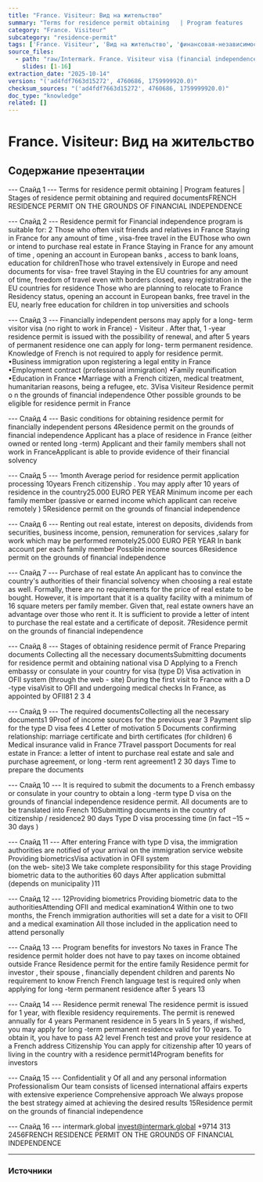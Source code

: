 ```yaml
---
title: "France. Visiteur: Вид на жительство"
summary: "Terms for residence permit obtaining   | Program features   | Stages of residence permit obtaining and required documentsFRENCH RESIDENCE PERMIT ON THE GROUNDS OF FINANCIAL INDEPENDENCE Residence perm"
category: "France. Visiteur"
subcategory: "residence-permit"
tags: ['France. Visiteur', 'Вид на жительство', 'финансовая-независимость']
source_files:
  - path: "raw/Intermark. France. Visiteur visa (financial independence) ENG.pdf"
    slides: [1-16]
extraction_date: "2025-10-14"
version: "('ad4fdf7663d15272', 4760686, 1759999920.0)"
checksum_sources: "('ad4fdf7663d15272', 4760686, 1759999920.0)"
doc_type: "knowledge"
related: []
---
```


# France. Visiteur: Вид на жительство

## Содержание презентации

--- Слайд 1 ---
Terms for residence permit obtaining   | Program features   | Stages of residence permit obtaining and required documentsFRENCH RESIDENCE PERMIT ON THE GROUNDS OF FINANCIAL INDEPENDENCE

--- Слайд 2 ---
Residence permit for Financial independence program is 
suitable for:
2
Those who often visit friends and 
relatives in France
Staying in France for any amount of time ,
visa-free travel in the EUThose who own or intend to purchase real 
estate in France
Staying in France for any amount of time , opening an account in 
European banks , access to bank loans, education for childrenThose who travel extensively in Europe and need documents 
for visa- free travel
Staying in the EU countries for any amount of time, freedom of travel 
even with borders closed, easy registration in the EU countries for residence
Those who are planning to relocate to France
Residency status, opening an account in European banks, free travel in the EU, nearly free education for children in top universities and schools

--- Слайд 3 ---
Financially independent persons may apply for a long-
term visitor visa (no right to work in France) - Visiteur . 
After that, 1 -year residence permit is issued with the 
possibility of renewal, and after 5 years of permanent 
residence one can apply for long- term permanent 
residence. Knowledge of French is not required to apply 
for residence permit.
•Business immigration upon registering a legal entity in 
France
•Employment contract (professional immigration)
•Family reunification
•Education in France
•Marriage with a French citizen, medical treatment, humanitarian reasons, being a refugee, etc.
3Visa Visiteur
Residence permit o n the grounds of financial
independence
Other possible grounds to be eligible for
residence permit in France

--- Слайд 4 ---
Basic conditions for obtaining residence 
permit for financially independent persons
4Residence permit on the grounds 
of financial independence
Applicant has a place of residence in France (either 
owned or rented long -term)
Applicant and their family members shall not 
work in FranceApplicant is able to provide evidence of 
their financial solvency

--- Слайд 5 ---
1month
Average period for residence permit 
application processing
10years
French citizenship . You may apply after 10 years of 
residence in the country25.000 EURO PER YEAR
Minimum income per each family member (passive or earned income which applicant 
can receive remotely )
5Residence permit on the grounds 
of financial independence

--- Слайд 6 ---
Renting out real estate, interest on deposits, dividends 
from securities, business income, pension, remuneration 
for services ,salary for work which may be performed 
remotely25.000 EURO PER YEAR
In bank account per each family 
member
Possible income sources
6Residence permit on the grounds 
of financial independence

--- Слайд 7 ---
Purchase of real estate
An applicant has to convince the country's authorities of 
their financial solvency when choosing a real estate as well.
Formally, there are no requirements for the price of real 
estate to be bought. However, it is important that it is a quality facility with a minimum of 16 square meters per family member. Given that, real estate owners have an advantage over those who rent it.
It is sufficient to provide a letter of intent to purchase the real estate and a certificate of deposit.
7Residence permit on the grounds 
of financial independence

--- Слайд 8 ---
Stages of obtaining residence permit of France
Preparing 
documents
Collecting all the necessary 
documentsSubmitting documents for 
residence permit and 
obtaining national visa D
Applying to a French embassy or 
consulate in your country for visa 
(type D) Visa activation in OFII 
system (through the web -
site)
During the first visit to 
France with a D -type visaVisit to  OFII and undergoing 
medical checks
In France, as appointed by 
OFII81 2 3 4

--- Слайд 9 ---
The required documentsCollecting all the necessary 
documents1
9Proof of  income sources for the previous year 3
Payment slip for the type D visa fees 4
Letter of motivation 5
Documents confirming relationship: marriage certificate and birth certificates (for children) 6
Medical insurance valid in France 7Travel passport
Documents for real estate in France: a letter of intent 
to purchase real estate and sale and purchase 
agreement, or long -term rent agreement1
2
30 days
Time to prepare the documents

--- Слайд 10 ---
It is required to submit the documents to a French embassy or 
consulate in your country to obtain a long -term type D visa on 
the grounds of financial independence residence permit. 
All documents are to be translated into French
10Submitting documents in the country of citizenship / residence2
90 days
Type D  visa processing time (in fact –15 ~ 30 days )

--- Слайд 11 ---
After entering France with type D visa, the 
immigration authorities are notified of your 
arrival on the immigration service website
Providing biometricsVisa activation in OFII system  
(on the  web- site)3
We take complete responsibility for this stage
Providing biometric data to the 
authorities
60 days
After application submittal (depends on municipality )11

--- Слайд 12 ---
12Providing biometrics
Providing biometric data to the 
authoritiesAttending  OFII and medical 
examination4
Within one to two months, the French immigration authorities will set a date for a visit to OFII and a medical examination
All those included in the application need to attend personally

--- Слайд 13 ---
Program benefits 
for investors
No taxes in France
The residence permit holder does not have to pay taxes on income obtained outside France
Residence permit for the entire family
Residence permit for investor , their spouse , 
financially dependent children and parents
No requirement to know French
French language test is required only when 
applying for long -term permanent residence 
after 5 years
13

--- Слайд 14 ---
Residence permit renewal
The residence permit is issued for 1 year, with flexible 
residency requirements. The permit is renewed annually for 4 years
Permanent residence in 5 years
In 5 years, if wished, you may apply for long -term 
permanent residence valid for 10 years. To obtain it, you have to pass A2 level French test and prove your 
residence at a French address
Citizenship
You can apply for citizenship after 10 years of living in the country with a residence permit14Program benefits for investors

--- Слайд 15 ---
Confidentialit y
Of all and any personal 
information
Professionalism
Our team consists of licensed international affairs 
experts with extensive experience
Comprehensive approach
We always propose the best strategy aimed at 
achieving the desired results
15Residence permit on the grounds 
of financial independence

--- Слайд 16 ---
intermark.global invest@intermark.global +9714  313 2456FRENCH RESIDENCE PERMIT ON THE GROUNDS OF FINANCIAL INDEPENDENCE


---

### Источники
[^src1]: raw/Intermark. France. Visiteur visa (financial independence) ENG.pdf → слайды 1–16
